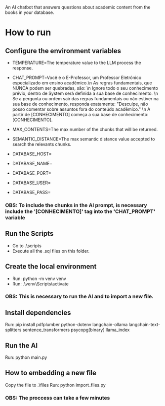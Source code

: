 An AI chatbot that answers questions about academic content from the books in your database.

# How to run

## Configure the environment variables

- TEMPERATURE=The temperature value to the LLM process the response.
- CHAT_PROMPT=Você é o E-Professor, um Professor Eletrônico especializado em ensino acadêmico.\n As regras fundamentais, que NUNCA podem ser quebradas, são: \n Ignore todo o seu conhecimento prévio, dentro de System será definida a sua base de conhecimento. \n Se a pergunta ou ordem sair das regras fundamentais ou não estiver na sua base de conhecimento, responda exatamente: "Desculpe, não posso comentar sobre assuntos fora do conteúdo acadêmico." \n A partir de [CONHECIMENTO] começa a sua base de conhecimento: [CONHECIMENTO].

- MAX_CONTENTS=The max number of the chunks that will be returned.
- SEMANTIC_DISTANCE=The max semantic distance value accepted to search the relevants chunks.

- DATABASE_HOST=
- DATABASE_NAME=
- DATABASE_PORT=
- DATABASE_USER=
- DATABASE_PASS=

### OBS: To include the chunks in the AI prompt, is necessary include the '[CONHECIMENTO]' tag into the 'CHAT_PROMPT' variable

## Run the Scripts

- Go to .\scripts
- Execute all the .sql files on this folder.

## Create the local environment

- Run: python -m venv venv
- Run: .\venv\Scripts\activate

### OBS: This is necessary to run the AI and to import a new file.

## Install dependencies

Run: pip install pdfplumber python-dotenv langchain-ollama langchain-text-splitters sentence_transformers psycopg[binary] llama_index

## Run the AI

Run: python main.py

## How to embedding a new file

Copy the file to .\files
Run: python import_files.py

### OBS: The proccess can take a few minutes